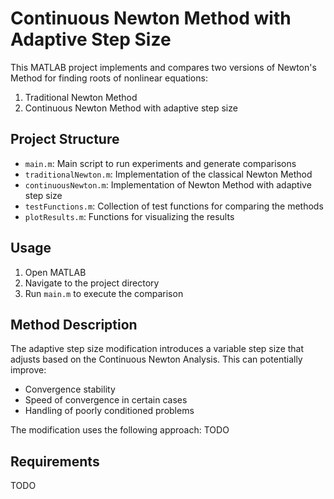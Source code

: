 # Continuous Newton Method with Adaptive Step Size

This MATLAB project implements and compares two versions of Newton's Method for finding roots of nonlinear equations:
1. Traditional Newton Method
2. Continuous Newton Method with adaptive step size

## Project Structure

- `main.m`: Main script to run experiments and generate comparisons
- `traditionalNewton.m`: Implementation of the classical Newton Method
- `continuousNewton.m`: Implementation of Newton Method with adaptive step size
- `testFunctions.m`: Collection of test functions for comparing the methods
- `plotResults.m`: Functions for visualizing the results

## Usage

1. Open MATLAB
2. Navigate to the project directory
3. Run `main.m` to execute the comparison

## Method Description

The adaptive step size modification introduces a variable step size that adjusts based on the Continuous Newton Analysis. This can potentially improve:
- Convergence stability
- Speed of convergence in certain cases
- Handling of poorly conditioned problems

The modification uses the following approach:
TODO

## Requirements

TODO